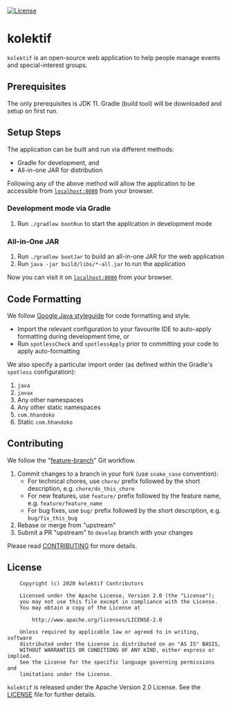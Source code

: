 [![License](https://img.shields.io/badge/license-Apache--2.0-brightgreen.svg)](LICENSE)

# kolektif

`kolektif` is an open-source web application to help people manage events and special-interest groups.

## Prerequisites

The only prerequisites is JDK 11. Gradle (build tool) will be downloaded and setup on first run.

## Setup Steps

The application can be built and run via different methods:

- Gradle for development, and
- All-in-one JAR for distribution 

Following any of the above method will allow the application to be accessible from [`localhost:8080`](http://localhost:8080) from your browser.

### Development mode via Gradle

  1. Run `./gradlew bootRun` to start the application in development mode

### All-in-One JAR

  1. Run `./gradlew bootJar` to build an all-in-one JAR for the web application
  2. Run `java -jar build/libs/*-all.jar` to run the application

Now you can visit it on [`localhost:8080`](http://localhost:8080) from your browser.

## Code Formatting

We follow [Google Java styleguide] for code formatting and style.

  - Import the relevant configuration to your favourite IDE to auto-apply formatting during development time, or
  - Run `spotlessCheck` and `spotlessApply` prior to committing your code to apply auto-formatting

We also specify a particular import order (as defined within the Gradle's `spotless` configuration):

  1. `java`
  2. `javax`
  3. Any other namespaces
  4. Any other static namespaces
  4. `com.hhandoko`
  5. Static `com.hhandoko`

## Contributing

We follow the "[feature-branch]" Git workflow.

  1. Commit changes to a branch in your fork (use `snake_case` convention):
     - For technical chores, use `chore/` prefix followed by the short description, e.g. `chore/do_this_chore`
     - For new features, use `feature/` prefix followed by the feature name, e.g. `feature/feature_name`
     - For bug fixes, use `bug/` prefix followed by the short description, e.g. `bug/fix_this_bug`
  1. Rebase or merge from "upstream"
  1. Submit a PR "upstream" to `develop` branch with your changes

Please read [CONTRIBUTING] for more details.

## License

```
    Copyright (c) 2020 kolektif Contributors

    Licensed under the Apache License, Version 2.0 (the "License");
    you may not use this file except in compliance with the License.
    You may obtain a copy of the License at

        http://www.apache.org/licenses/LICENSE-2.0

    Unless required by applicable law or agreed to in writing, software
    distributed under the License is distributed on an "AS IS" BASIS,
    WITHOUT WARRANTIES OR CONDITIONS OF ANY KIND, either express or implied.
    See the License for the specific language governing permissions and
    limitations under the License.
```

`kolektif` is released under the Apache Version 2.0 License. See the [LICENSE] file for further details.

[CONTRIBUTING]: https://github.com/hhandoko/kolektif/blob/master/CONTRIBUTING.md
[feature-branch]: http://nvie.com/posts/a-successful-git-branching-model/
[Google Java styleguide]: https://google.github.io/styleguide/javaguide.html
[LICENSE]: https://github.com/hhandoko/kolektif/blob/master/LICENSE.txt
